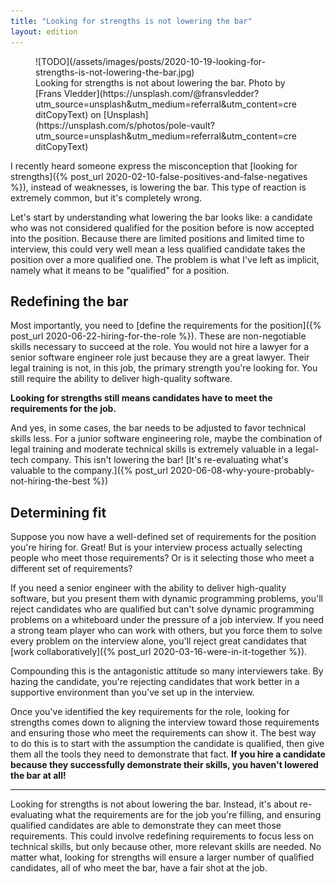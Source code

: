 ```yaml
---
title: "Looking for strengths is not lowering the bar"
layout: edition
---
```


<figure id="cover-img" markdown="1">
![TODO](/assets/images/posts/2020-10-19-looking-for-strengths-is-not-lowering-the-bar.jpg)
<figcaption markdown="1">Looking for strengths is not about lowering the bar. Photo by [Frans Vledder](https://unsplash.com/@fransvledder?utm_source=unsplash&utm_medium=referral&utm_content=creditCopyText) on [Unsplash](https://unsplash.com/s/photos/pole-vault?utm_source=unsplash&utm_medium=referral&utm_content=creditCopyText)
</figcaption>
</figure>

I recently heard someone express the misconception that [looking for strengths]({% post_url 2020-02-10-false-positives-and-false-negatives %}), instead of weaknesses, is lowering the bar. This type of reaction is extremely common, but it's completely wrong.

Let's start by understanding what lowering the bar looks like: a candidate who was not considered qualified for the position before is now accepted into the position. Because there are limited positions and limited time to interview, this could very well mean a less qualified candidate takes the position over a more qualified one. The problem is what I've left as implicit, namely what it means to be "qualified" for a position.

## Redefining the bar

Most importantly, you need to [define the requirements for the position]({% post_url 2020-06-22-hiring-for-the-role %}). These are non-negotiable skills necessary to succeed at the role. You would not hire a lawyer for a senior software engineer role just because they are a great lawyer. Their legal training is not, in this job, the primary strength you're looking for. You still require the ability to deliver high-quality software.

**Looking for strengths still means candidates have to meet the requirements for the job.**

And yes, in some cases, the bar needs to be adjusted to favor technical skills less. For a junior software engineering role, maybe the combination of legal training and moderate technical skills is extremely valuable in a legal-tech company. This isn't lowering the bar! [It's re-evaluating what's valuable to the company.]({% post_url 2020-06-08-why-youre-probably-not-hiring-the-best %})

## Determining fit

Suppose you now have a well-defined set of requirements for the position you're hiring for. Great! But is your interview process actually selecting people who meet those requirements? Or is it selecting those who meet a different set of requirements?

If you need a senior engineer with the ability to deliver high-quality software, but you present them with dynamic programming problems, you'll reject candidates who are qualified but can't solve dynamic programming problems on a whiteboard under the pressure of a job interview. If you need a strong team player who can work with others, but you force them to solve every problem on the interview alone, you'll reject great candidates that [work collaboratively]({% post_url 2020-03-16-were-in-it-together %}).

Compounding this is the antagonistic attitude so many interviewers take. By hazing the candidate, you're rejecting candidates that work better in a supportive environment than you've set up in the interview.

Once you've identified the key requirements for the role, looking for strengths comes down to aligning the interview toward those requirements and ensuring those who meet the requirements can show it. The best way to do this is to start with the assumption the candidate is qualified, then give them all the tools they need to demonstrate that fact. **If you hire a candidate because they successfully demonstrate their skills, you haven't lowered the bar at all!**

---

Looking for strengths is not about lowering the bar. Instead, it's about re-evaluating what the requirements are for the job you're filling, and ensuring qualified candidates are able to demonstrate they can meet those requirements. This could involve redefining requirements to focus less on technical skills, but only because other, more relevant skills are needed. No matter what, looking for strengths will ensure a larger number of qualified candidates, all of who meet the bar, have a fair shot at the job.

